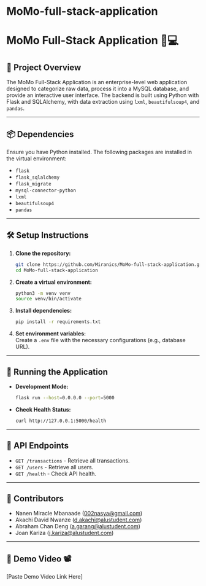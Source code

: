 # MoMo-full-stack-application
# MoMo Full-Stack Application 🚀💻

## 📝 Project Overview
The MoMo Full-Stack Application is an enterprise-level web application designed to categorize raw data, process it into a MySQL database, and provide an interactive user interface. The backend is built using Python with Flask and SQLAlchemy, with data extraction using `lxml`, `beautifulsoup4`, and `pandas`.

---
## 📦 Dependencies
Ensure you have Python installed. The following packages are installed in the virtual environment:
- `flask`
- `flask_sqlalchemy`
- `flask_migrate`
- `mysql-connector-python`
- `lxml`
- `beautifulsoup4`
- `pandas`

---
## 🛠️ Setup Instructions
1. **Clone the repository:**  
   ```bash
   git clone https://github.com/Miranics/MoMo-full-stack-application.git
   cd MoMo-full-stack-application
   ```
2. **Create a virtual environment:**  
   ```bash
   python3 -m venv venv
   source venv/bin/activate
   ```
3. **Install dependencies:**  
   ```bash
   pip install -r requirements.txt
   ```
4. **Set environment variables:**  
   Create a `.env` file with the necessary configurations (e.g., database URL).

---
## 🚀 Running the Application
- **Development Mode:**  
  ```bash
  flask run --host=0.0.0.0 --port=5000
  ```
- **Check Health Status:**  
  ```bash
  curl http://127.0.0.1:5000/health
  ```

---
## 📡 API Endpoints
- `GET /transactions` - Retrieve all transactions.
- `GET /users` - Retrieve all users.
- `GET /health` - Check API health.

---
## 🤝 Contributors
- Nanen Miracle Mbanaade (002nasya@gmail.com)
- Akachi David Nwanze (d.akachi@alustudent.com)
- Abraham Chan Deng (a.garang@alustudent.com)
- Joan Kariza (j.kariza@alustudent.com)

---
## 🎥 Demo Video 📽️
[Paste Demo Video Link Here]
